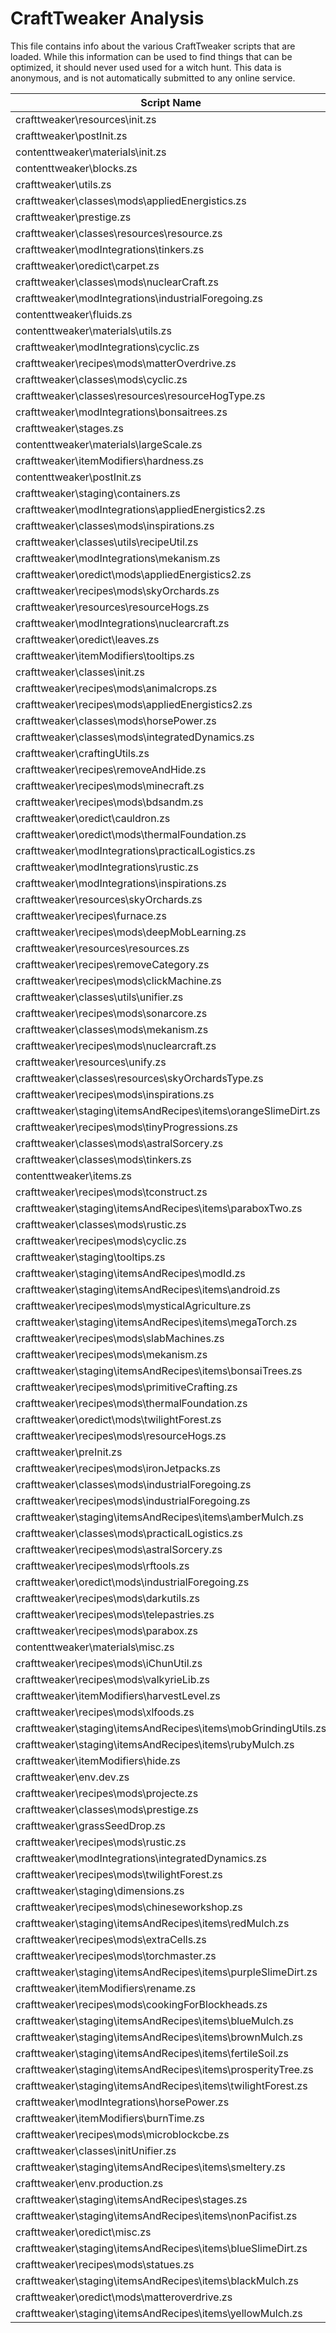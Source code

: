 # CraftTweaker Analysis

This file contains info about the various CraftTweaker scripts that are loaded.
While this information can be used to find things that can be optimized, it
should never used used for a witch hunt. This data is anonymous, and is not
automatically submitted to any online service.

| Script Name                                                    | Time  |
|----------------------------------------------------------------|-------|
| crafttweaker\resources\init.zs                                 | 221ms |
| crafttweaker\postInit.zs                                       | 216ms |
| contenttweaker\materials\init.zs                               | 139ms |
| contenttweaker\blocks.zs                                       | 45ms  |
| crafttweaker\utils.zs                                          | 35ms  |
| crafttweaker\classes\mods\appliedEnergistics.zs                | 31ms  |
| crafttweaker\prestige.zs                                       | 30ms  |
| crafttweaker\classes\resources\resource.zs                     | 18ms  |
| crafttweaker\modIntegrations\tinkers.zs                        | 18ms  |
| crafttweaker\oredict\carpet.zs                                 | 17ms  |
| crafttweaker\classes\mods\nuclearCraft.zs                      | 15ms  |
| crafttweaker\modIntegrations\industrialForegoing.zs            | 14ms  |
| contenttweaker\fluids.zs                                       | 13ms  |
| contenttweaker\materials\utils.zs                              | 13ms  |
| crafttweaker\modIntegrations\cyclic.zs                         | 11ms  |
| crafttweaker\recipes\mods\matterOverdrive.zs                   | 11ms  |
| crafttweaker\classes\mods\cyclic.zs                            | 9ms   |
| crafttweaker\classes\resources\resourceHogType.zs              | 9ms   |
| crafttweaker\modIntegrations\bonsaitrees.zs                    | 9ms   |
| crafttweaker\stages.zs                                         | 8ms   |
| contenttweaker\materials\largeScale.zs                         | 8ms   |
| crafttweaker\itemModifiers\hardness.zs                         | 7ms   |
| contenttweaker\postInit.zs                                     | 7ms   |
| crafttweaker\staging\containers.zs                             | 7ms   |
| crafttweaker\modIntegrations\appliedEnergistics2.zs            | 7ms   |
| crafttweaker\classes\mods\inspirations.zs                      | 7ms   |
| crafttweaker\classes\utils\recipeUtil.zs                       | 6ms   |
| crafttweaker\modIntegrations\mekanism.zs                       | 6ms   |
| crafttweaker\oredict\mods\appliedEnergistics2.zs               | 6ms   |
| crafttweaker\recipes\mods\skyOrchards.zs                       | 6ms   |
| crafttweaker\resources\resourceHogs.zs                         | 6ms   |
| crafttweaker\modIntegrations\nuclearcraft.zs                   | 6ms   |
| crafttweaker\oredict\leaves.zs                                 | 5ms   |
| crafttweaker\itemModifiers\tooltips.zs                         | 5ms   |
| crafttweaker\classes\init.zs                                   | 4ms   |
| crafttweaker\recipes\mods\animalcrops.zs                       | 4ms   |
| crafttweaker\recipes\mods\appliedEnergistics2.zs               | 4ms   |
| crafttweaker\classes\mods\horsePower.zs                        | 4ms   |
| crafttweaker\classes\mods\integratedDynamics.zs                | 4ms   |
| crafttweaker\craftingUtils.zs                                  | 4ms   |
| crafttweaker\recipes\removeAndHide.zs                          | 4ms   |
| crafttweaker\recipes\mods\minecraft.zs                         | 4ms   |
| crafttweaker\recipes\mods\bdsandm.zs                           | 3ms   |
| crafttweaker\oredict\cauldron.zs                               | 3ms   |
| crafttweaker\oredict\mods\thermalFoundation.zs                 | 3ms   |
| crafttweaker\modIntegrations\practicalLogistics.zs             | 3ms   |
| crafttweaker\modIntegrations\rustic.zs                         | 3ms   |
| crafttweaker\modIntegrations\inspirations.zs                   | 3ms   |
| crafttweaker\resources\skyOrchards.zs                          | 3ms   |
| crafttweaker\recipes\furnace.zs                                | 3ms   |
| crafttweaker\recipes\mods\deepMobLearning.zs                   | 3ms   |
| crafttweaker\resources\resources.zs                            | 3ms   |
| crafttweaker\recipes\removeCategory.zs                         | 3ms   |
| crafttweaker\recipes\mods\clickMachine.zs                      | 2ms   |
| crafttweaker\classes\utils\unifier.zs                          | 2ms   |
| crafttweaker\recipes\mods\sonarcore.zs                         | 2ms   |
| crafttweaker\classes\mods\mekanism.zs                          | 2ms   |
| crafttweaker\recipes\mods\nuclearcraft.zs                      | 2ms   |
| crafttweaker\resources\unify.zs                                | 2ms   |
| crafttweaker\classes\resources\skyOrchardsType.zs              | 2ms   |
| crafttweaker\recipes\mods\inspirations.zs                      | 2ms   |
| crafttweaker\staging\itemsAndRecipes\items\orangeSlimeDirt.zs  | 2ms   |
| crafttweaker\recipes\mods\tinyProgressions.zs                  | 2ms   |
| crafttweaker\classes\mods\astralSorcery.zs                     | 2ms   |
| crafttweaker\classes\mods\tinkers.zs                           | 2ms   |
| contenttweaker\items.zs                                        | 2ms   |
| crafttweaker\recipes\mods\tconstruct.zs                        | 2ms   |
| crafttweaker\staging\itemsAndRecipes\items\paraboxTwo.zs       | 1ms   |
| crafttweaker\classes\mods\rustic.zs                            | 1ms   |
| crafttweaker\recipes\mods\cyclic.zs                            | 1ms   |
| crafttweaker\staging\tooltips.zs                               | 1ms   |
| crafttweaker\staging\itemsAndRecipes\modId.zs                  | 1ms   |
| crafttweaker\staging\itemsAndRecipes\items\android.zs          | 1ms   |
| crafttweaker\recipes\mods\mysticalAgriculture.zs               | 1ms   |
| crafttweaker\staging\itemsAndRecipes\items\megaTorch.zs        | 1ms   |
| crafttweaker\recipes\mods\slabMachines.zs                      | 1ms   |
| crafttweaker\recipes\mods\mekanism.zs                          | 1ms   |
| crafttweaker\staging\itemsAndRecipes\items\bonsaiTrees.zs      | 1ms   |
| crafttweaker\recipes\mods\primitiveCrafting.zs                 | 1ms   |
| crafttweaker\recipes\mods\thermalFoundation.zs                 | 1ms   |
| crafttweaker\oredict\mods\twilightForest.zs                    | 1ms   |
| crafttweaker\recipes\mods\resourceHogs.zs                      | 1ms   |
| crafttweaker\preInit.zs                                        | 1ms   |
| crafttweaker\recipes\mods\ironJetpacks.zs                      | 1ms   |
| crafttweaker\classes\mods\industrialForegoing.zs               | 1ms   |
| crafttweaker\recipes\mods\industrialForegoing.zs               | 1ms   |
| crafttweaker\staging\itemsAndRecipes\items\amberMulch.zs       | 1ms   |
| crafttweaker\classes\mods\practicalLogistics.zs                | 1ms   |
| crafttweaker\recipes\mods\astralSorcery.zs                     | 1ms   |
| crafttweaker\recipes\mods\rftools.zs                           | 1ms   |
| crafttweaker\oredict\mods\industrialForegoing.zs               | 1ms   |
| crafttweaker\recipes\mods\darkutils.zs                         | 1ms   |
| crafttweaker\recipes\mods\telepastries.zs                      | 1ms   |
| crafttweaker\recipes\mods\parabox.zs                           | 1ms   |
| contenttweaker\materials\misc.zs                               | 1ms   |
| crafttweaker\recipes\mods\iChunUtil.zs                         | 1ms   |
| crafttweaker\recipes\mods\valkyrieLib.zs                       | 1ms   |
| crafttweaker\itemModifiers\harvestLevel.zs                     | 1ms   |
| crafttweaker\recipes\mods\xlfoods.zs                           | 1ms   |
| crafttweaker\staging\itemsAndRecipes\items\mobGrindingUtils.zs | 1ms   |
| crafttweaker\staging\itemsAndRecipes\items\rubyMulch.zs        | 1ms   |
| crafttweaker\itemModifiers\hide.zs                             | 1ms   |
| crafttweaker\env.dev.zs                                        | 1ms   |
| crafttweaker\recipes\mods\projecte.zs                          | 1ms   |
| crafttweaker\classes\mods\prestige.zs                          | 1ms   |
| crafttweaker\grassSeedDrop.zs                                  | 1ms   |
| crafttweaker\recipes\mods\rustic.zs                            | 1ms   |
| crafttweaker\modIntegrations\integratedDynamics.zs             | 1ms   |
| crafttweaker\recipes\mods\twilightForest.zs                    | 1ms   |
| crafttweaker\staging\dimensions.zs                             | 0ms   |
| crafttweaker\recipes\mods\chineseworkshop.zs                   | 0ms   |
| crafttweaker\staging\itemsAndRecipes\items\redMulch.zs         | 0ms   |
| crafttweaker\recipes\mods\extraCells.zs                        | 0ms   |
| crafttweaker\recipes\mods\torchmaster.zs                       | 0ms   |
| crafttweaker\staging\itemsAndRecipes\items\purpleSlimeDirt.zs  | 0ms   |
| crafttweaker\itemModifiers\rename.zs                           | 0ms   |
| crafttweaker\recipes\mods\cookingForBlockheads.zs              | 0ms   |
| crafttweaker\staging\itemsAndRecipes\items\blueMulch.zs        | 0ms   |
| crafttweaker\staging\itemsAndRecipes\items\brownMulch.zs       | 0ms   |
| crafttweaker\staging\itemsAndRecipes\items\fertileSoil.zs      | 0ms   |
| crafttweaker\staging\itemsAndRecipes\items\prosperityTree.zs   | 0ms   |
| crafttweaker\staging\itemsAndRecipes\items\twilightForest.zs   | 0ms   |
| crafttweaker\modIntegrations\horsePower.zs                     | 0ms   |
| crafttweaker\itemModifiers\burnTime.zs                         | 0ms   |
| crafttweaker\recipes\mods\microblockcbe.zs                     | 0ms   |
| crafttweaker\classes\initUnifier.zs                            | 0ms   |
| crafttweaker\staging\itemsAndRecipes\items\smeltery.zs         | 0ms   |
| crafttweaker\env.production.zs                                 | 0ms   |
| crafttweaker\staging\itemsAndRecipes\stages.zs                 | 0ms   |
| crafttweaker\staging\itemsAndRecipes\items\nonPacifist.zs      | 0ms   |
| crafttweaker\oredict\misc.zs                                   | 0ms   |
| crafttweaker\staging\itemsAndRecipes\items\blueSlimeDirt.zs    | 0ms   |
| crafttweaker\recipes\mods\statues.zs                           | 0ms   |
| crafttweaker\staging\itemsAndRecipes\items\blackMulch.zs       | 0ms   |
| crafttweaker\oredict\mods\matteroverdrive.zs                   | 0ms   |
| crafttweaker\staging\itemsAndRecipes\items\yellowMulch.zs      | 0ms   |
